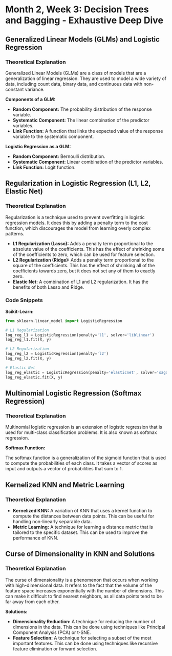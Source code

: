 # Month 2, Week 3: Decision Trees and Bagging - Exhaustive Deep Dive

## Generalized Linear Models (GLMs) and Logistic Regression

### Theoretical Explanation

Generalized Linear Models (GLMs) are a class of models that are a generalization of linear regression. They are used to model a wide variety of data, including count data, binary data, and continuous data with non-constant variance.

**Components of a GLM:**
*   **Random Component:** The probability distribution of the response variable.
*   **Systematic Component:** The linear combination of the predictor variables.
*   **Link Function:** A function that links the expected value of the response variable to the systematic component.

**Logistic Regression as a GLM:**
*   **Random Component:** Bernoulli distribution.
*   **Systematic Component:** Linear combination of the predictor variables.
*   **Link Function:** Logit function.

## Regularization in Logistic Regression (L1, L2, Elastic Net)

### Theoretical Explanation

Regularization is a technique used to prevent overfitting in logistic regression models. It does this by adding a penalty term to the cost function, which discourages the model from learning overly complex patterns.

*   **L1 Regularization (Lasso):** Adds a penalty term proportional to the absolute value of the coefficients. This has the effect of shrinking some of the coefficients to zero, which can be used for feature selection.
*   **L2 Regularization (Ridge):** Adds a penalty term proportional to the square of the coefficients. This has the effect of shrinking all of the coefficients towards zero, but it does not set any of them to exactly zero.
*   **Elastic Net:** A combination of L1 and L2 regularization. It has the benefits of both Lasso and Ridge.

### Code Snippets

**Scikit-Learn:**

```python
from sklearn.linear_model import LogisticRegression

# L1 Regularization
log_reg_l1 = LogisticRegression(penalty='l1', solver='liblinear')
log_reg_l1.fit(X, y)

# L2 Regularization
log_reg_l2 = LogisticRegression(penalty='l2')
log_reg_l2.fit(X, y)

# Elastic Net
log_reg_elastic = LogisticRegression(penalty='elasticnet', solver='saga', l1_ratio=0.5)
log_reg_elastic.fit(X, y)
```

## Multinomial Logistic Regression (Softmax Regression)

### Theoretical Explanation

Multinomial logistic regression is an extension of logistic regression that is used for multi-class classification problems. It is also known as softmax regression.

**Softmax Function:**

The softmax function is a generalization of the sigmoid function that is used to compute the probabilities of each class. It takes a vector of scores as input and outputs a vector of probabilities that sum to 1.

## Kernelized KNN and Metric Learning

### Theoretical Explanation

*   **Kernelized KNN:** A variation of KNN that uses a kernel function to compute the distances between data points. This can be useful for handling non-linearly separable data.
*   **Metric Learning:** A technique for learning a distance metric that is tailored to the specific dataset. This can be used to improve the performance of KNN.

## Curse of Dimensionality in KNN and Solutions

### Theoretical Explanation

The curse of dimensionality is a phenomenon that occurs when working with high-dimensional data. It refers to the fact that the volume of the feature space increases exponentially with the number of dimensions. This can make it difficult to find nearest neighbors, as all data points tend to be far away from each other.

**Solutions:**
*   **Dimensionality Reduction:** A technique for reducing the number of dimensions in the data. This can be done using techniques like Principal Component Analysis (PCA) or t-SNE.
*   **Feature Selection:** A technique for selecting a subset of the most important features. This can be done using techniques like recursive feature elimination or forward selection.